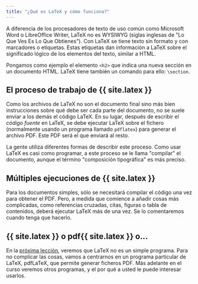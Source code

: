 ```yaml
---
title: "¿Qué es LaTeX y cómo funciona?"
---
```


A diferencia de los procesadores de texto de uso común como Microsoft Word o LibreOffice Writer, LaTeX no es WYSIWYG (siglas inglesas de "Lo Que Ves Es Lo Que Obtienes"). Con
LaTeX se tiene texto sin formato y con marcadores o etiquetas. Estas etiquetas dan información a LaTeX sobre el significado lógico de los elementos del texto, similar a HTML.

Pongamos como ejemplo el elemento `<h2>` que indica una nueva sección en un documento HTML. LaTeX tiene también un comando para ello: `\section`. 

## El proceso de trabajo de {{ site.latex }}

Como los archivos de LaTeX no son el documento final sino más bien instrucciones sobre qué debe ser cada parte del documento, no se suele enviar a los demás el código LaTeX. En su lugar, después de escribir el _código fuente_ en LaTeX, se debe ejecutar LaTeX sobre el fichero (normalmente usando un programa llamado `pdflatex`) para generar el archivo PDF. Este PDF será el que enviará al resto.

La gente utiliza diferentes formas de describir este proceso. Como usar LaTeX es casi como programar, a este proceso se le llama "compilar" el documento, aunque el término "composición tipográfica" es más preciso.

## Múltiples ejecuciones de {{ site.latex }}

Para los documentos simples, sólo se necesitará compilar el código una vez para obtener el PDF. Pero, a medida que comience a añadir cosas más complicadas, como referencias cruzadas, citas, figuras o tabla de contenidos, deberá ejecutar LaTeX más de una vez. Se lo comentaremos cuando tenga que hacerlo.

## {{ site.latex }} o pdf{{ site.latex }} o...

En la [próxima lección](lesson-02), veremos que LaTeX no es un simple programa. Para no complicar las cosas, vamos a centrarnos en un programa particular de LaTeX, pdfLaTeX, que permite generar ficheros PDF. Más adelante en el curso veremos otros programas, y el por qué a usted le puede interesar usarlos.
